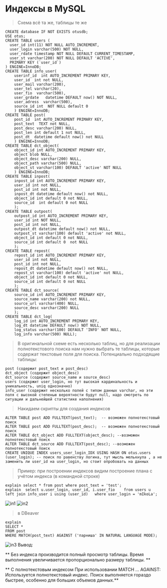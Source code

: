 # Индексы в MySQL 
> Схема всё та же, таблицы те же
```
CREATE database IF NOT EXISTS otusdb;
USE otus;
CREATE TABLE users (
  user_id int(11) NOT NULL AUTO_INCREMENT,
  user_login varchar(500) NOT NULL,
  user_rdate timestamp NOT NULL DEFAULT CURRENT_TIMESTAMP,
  user_st varchar(200) NOT NULL DEFAULT 'ACTIVE',
  PRIMARY KEY (`user_id`)
) ENGINE=InnoDB; 
CREATE TABLE info_user(
    userinf_id  int AUTO_INCREMENT PRIMARY KEY,
    user_id  int not NULL, 
    user_mail varchar(200), 
    user_tel varchar(20),  
    user_fio  varchar(500), 
    user_grdate   datetime DEFAULT now() NOT NULL, 
    user_adress  varchar(500),  
    source_id int  NOT NULL default 0 
    ) ENGINE=InnoDB; 
CREATE TABLE post(
    post_id  int AUTO_INCREMENT PRIMARY KEY,
    post_text  TEXT not NULL, 
    post_desc varchar(200) NULL,   
    post_len int default 1 not NULL, 
    post_dt  datetime default now() not NULL
    ) ENGINE=InnoDB;  
CREATE TABLE dct_object(
    object_id int AUTO_INCREMENT PRIMARY KEY,
    object blob NULL, 
    object_desc varchar(200) NULL, 
    object_path varchar(500) NULL, 
    object_st varchar(100) DEFAULT 'active' NOT NULL 
    ) ENGINE=InnoDB; 
CREATE TABLE inpost(
    inpost_id int AUTO_INCREMENT PRIMARY KEY,
    user_id int not NULL, 
    post_id int not NULL, 
    inpost_dt datetime default now() not NULL,  
    object_id int default 0 not NULL, 
    source_id  int default 0 not NULL 
    ); 
CREATE TABLE outpost(
    outpost_id int AUTO_INCREMENT PRIMARY KEY,
    user_id int NOT NULL, 
    post_id int not NULL, 
    outpost_dt datetime default now() not NULL,  
    outpost_st varchar(100) default 'active' not NULL, 
    object_id int default 0 not NULL, 
    source_id int default 0  not NULL 
    );
CREATE TABLE repost(
    repost_id int AUTO_INCREMENT PRIMARY KEY,
    user_id int not NULL, 
    post_id int not NULL,  
    repost_dt datetime default now() not NULL,  
    repost_st varchar(100) default 'active' not NULL,  
    object_id int default 0 not NULL, 
    source_id int default 0 not NULL 
    );
CREATE TABLE dct_source(
    source_id int AUTO_INCREMENT PRIMARY KEY,
    source_name varchar(200) not NULL, 
    source_url varchar(400) NULL,  
    source_desc varchar(200) NULL 
    );
CREATE TABLE dct_log(
    log_id int AUTO_INCREMENT PRIMARY KEY,
    log_dt datetime DEFAULT now() NOT NULL,
    log_status varchar(100) DEFAULT 'INFO' NOT NULL,
    log_info varchar(500) NULL);
```
> В оригинальной  схеме есть несколько таблиц, но для реализации полнотекстового поиска нам нужно выбрать те таблицы, которые содержат текстовые поля для поиска. Потенциально подходящие таблицы:
```
post (содержит post_text и post_desc)
dct_object (содержит object_desc)
dct_source (содержит source_name и source_desc)
users (содкржит user_login, но тут высокая кардинальность и уникальность, uniq однозначно)
info_user (содержит несколько полей с типом данных varchar, но эти поля с высокой степенью вероятности будут null, надо смотреть по ситуации и дальнейшей статистике наполнения)
```
> Накидаем скрипты для создания индексов
```
ALTER TABLE post ADD FULLTEXT(post_text);  -- возможен полнотекстовый поиск
ALTER TABLE post ADD FULLTEXT(post_desc);  -- возможен полнотекстовый поиск
ALTER TABLE dct_object ADD FULLTEXT(object_desc); --возможен полнотекстовый поиск
ALTER TABLE dct_source ADD FULLTEXT(post_desc); --возможен полнотекстовый поиск
CREATE UNIQUE INDEX users_user_login_IDX USING HASH ON otus.users (user_login); -- поиск по равенству логина, тут мысль мелькнула , а не заменить ли user_id на user_login, но стоит опробовать на данных
```
> Пример: при построении индексов видим построение плана с учётом индекса (в командной строке)
```
explain select * from post where post_text = 'test';
explain  select u.user_login, user_id, i.user_fio    from users u    left join info_user i using (user_id)   where user_login = 'mIkoLa';
```
![in1](https://github.com/user-attachments/assets/10146086-5266-47eb-91b7-8dc9d8406b7a)
![in2](https://github.com/user-attachments/assets/5bc22a90-8e25-449b-b2dd-1fa424fa9f73)
> в DBeaver
```
explain 
SELECT * 
FROM post 
WHERE MATCH(post_text) AGAINST ('парниша' IN NATURAL LANGUAGE MODE);
```
![in3](https://github.com/user-attachments/assets/3991ea31-d555-4380-ac40-059bc0634902)
Вывод:

** Без индекса производится полный просмотр таблицы.
Время выполнения увеличивается пропорционально размеру таблицы. **

** С полнотекстовым индексом
При использовании MATCH ... AGAINST:
Используется полнотекстовый индекс.
Поиск выполняется гораздо быстрее, особенно для больших объемов данных.**

